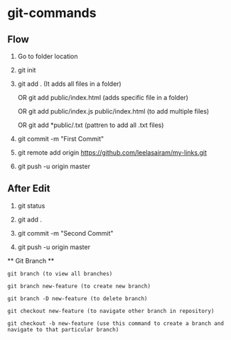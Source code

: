 # git-commands

## Flow ##

1. Go to folder location

2. git init

3. git add . (It adds all files in a folder)

   OR git add public/index.html (adds specific file in a folder)

   OR git add public/index.js public/index.html (to add multiple files)
   
   OR git add *public/.txt (pattren to add all .txt files)

4. git commit -m "First Commit"

5. git remote add origin https://github.com/leelasairam/my-links.git

6. git push -u origin master

## After Edit ##

1. git status

2. git add .

3. git commit -m "Second Commit"

4. git push -u origin master

** Git Branch **
```git
git branch (to view all branches)

git branch new-feature (to create new branch)

git branch -D new-feature (to delete branch)

git checkout new-feature (to navigate other branch in repository)

git checkout -b new-feature (use this command to create a branch and navigate to that particular branch)

```
